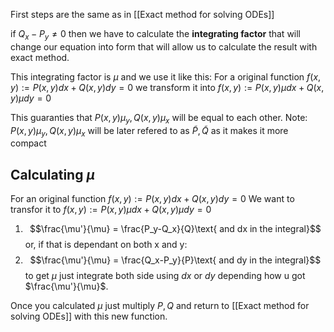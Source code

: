 First steps are the same as in [[Exact method for solving ODEs]]

if $Q_x-P_y \neq 0$ then we have to calculate the **integrating factor** that will change our equation into form that will allow us to calculate the result with exact method.

This integrating factor is $\mu$ and we use it like this:
For a original function $f(x,y) := P(x,y) dx + Q(x,y) dy = 0$ 
we transform it into 
$f(x,y) := P(x,y)\mu dx + Q(x,y)\mu dy = 0$

This guaranties that $P(x,y)\mu_y, Q(x,y)\mu_x$ will be equal to each other.
Note: $P(x,y)\mu_y, Q(x,y)\mu_x$ will be later refered to as $\widetilde{P}, \widetilde{Q}$ as it makes it more compact

## Calculating $\mu$
For an original function $f(x,y):=P(x,y)dx+Q(x,y)dy = 0$
We want to transfor it to $f(x,y):=P(x,y)\mu dx+Q(x,y)\mu dy = 0$

1. $$\frac{\mu'}{\mu} = \frac{P_y-Q_x}{Q}\text{ and dx in the integral}$$
or, if that is dependant on both x and y:
2. $$\frac{\mu'}{\mu} = \frac{Q_x-P_y}{P}\text{ and dy in the integral}$$
to get $\mu$ just integrate both side using $dx$ or $dy$ depending how u got $\frac{\mu'}{\mu}$. 

Once you calculated $\mu$ just multiply $P,Q$ and return to [[Exact method for solving ODEs]] with this new function. 